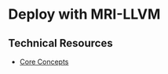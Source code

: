 # Deploy with MRI-LLVM

## Technical Resources
- [Core Concepts](../../../concepts/frameworks/mri-llvm)
